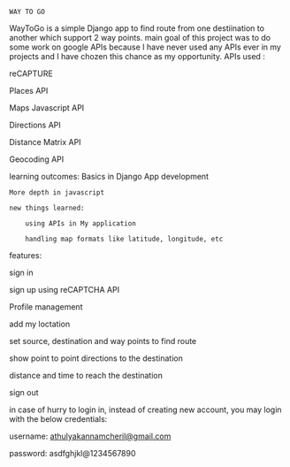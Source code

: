 	WAY TO GO

WayToGo is a simple Django app to find route from one destiination to another which support 2 way points.
main goal of this project was to do some work on google APIs because I have never used any APIs ever in my projects and I have chozen this chance as my opportunity.
APIs used :

reCAPTURE

Places API

Maps Javascript API

Directions API

Distance Matrix API

Geocoding API


learning outcomes:
	Basics in Django App development
 
	More depth in javascript
 
	new things learned:
 
		using APIs in My application
  
		handling map formats like latitude, longitude, etc
  
features:


sign in

sign up using reCAPTCHA API

Profile management

add my loctation

set source, destination and way points to find route

show point to point directions to the destination 

distance and time to reach the destination

sign out

in case of hurry to login in, instead of creating new account, you may login with the below credentials:

username: athulyakannamcheril@gmail.com

password: asdfghjkl@1234567890
